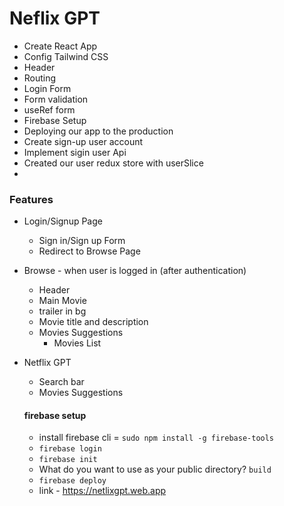 # Neflix GPT

- Create React App
- Config Tailwind CSS
- Header
- Routing
- Login Form
- Form validation
- useRef form
- Firebase Setup
- Deploying our app to the production
- Create sign-up user account
- Implement sigin user Api
- Created our user redux store with userSlice
-

### Features

- Login/Signup Page

  - Sign in/Sign up Form
  - Redirect to Browse Page

- Browse - when user is logged in (after authentication)

  - Header
  - Main Movie
  - trailer in bg
  - Movie title and description
  - Movies Suggestions
    - Movies List

- Netflix GPT

  - Search bar
  - Movies Suggestions

  #### firebase setup

  - install firebase cli = `sudo npm install -g firebase-tools`
  - `firebase login`
  - `firebase init`
  - What do you want to use as your public directory? `build`
  - `firebase deploy`
  - link - https://netlixgpt.web.app
